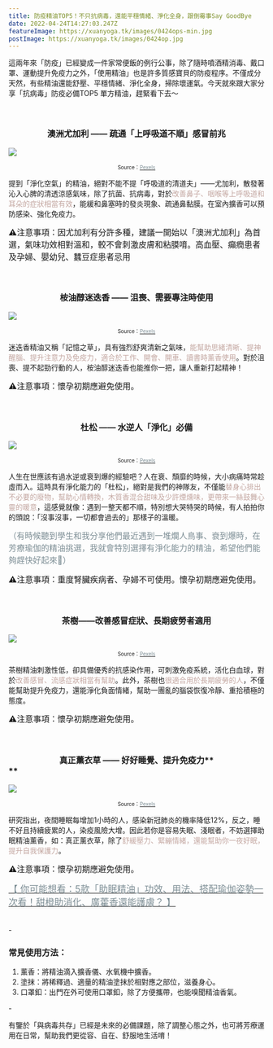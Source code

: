 ```yaml
---
title: 防疫精油TOP5！不只抗病毒，還能平穩情緒、淨化全身，跟倒霉事Say GoodBye
date: 2022-04-24T14:27:03.247Z
featureImage: https://xuanyoga.tk/images/0424ops-min.jpg
postImage: https://xuanyoga.tk/images/0424op.jpg
---
```

這兩年來「防疫」已經變成一件家常便飯的例行公事，除了隨時噴酒精消毒、戴口罩、運動提升免疫力之外，「使用精油」也是許多質感寶貝的防疫程序。不僅成分天然，有些精油還能舒壓、平穩情緒、淨化全身，掃除壞運氣。今天就來跟大家分享「抗病毒」防疫必備TOP5 單方精油，趕緊看下去～
<br>
<br>
<br>

### <center>澳洲尤加利 —— 疏通「上呼吸道不順」感冒前兆</center>

![](https://xuanyoga.tk/images/0424-1.jpg)

<center><font size=1>Source：<a href="https://www.pexels.com/zh-tw/photo/3616981//?utm_content=attributionCopyText&utm_medium=referral&utm_source=pexels" target="_blank"><font color="#7D8E95">Pexels</font></a></font></center>

提到「淨化空氣」的精油，絕對不能不提「呼吸道的清道夫」——尤加利，散發著沁入心脾的清透涼感氣味，除了抗菌、抗病毒，對於<font color=#C3A6A0>改善鼻子、咽喉等上呼吸道和耳朵的症狀相當有效</font>，能緩和鼻塞時的發炎現象、疏通鼻黏膜。在室內擴香可以預防感染、強化免疫力。

<font size=3>⚠️注意事項：因尤加利有分許多種，建議一開始以「澳洲尤加利」為首選，氣味功效相對溫和，較不會刺激皮膚和粘膜唷。高血壓、癲癇患者及孕婦、嬰幼兒、蠶豆症患者忌用</font>
<br>
<br>
<br>

### <center>桉油醇迷迭香 —— 沮喪、需要專注時使用<center/>

![](https://xuanyoga.tk/images/0424-2.jpg)

<center><font size=1>Source：<a href="https://www.pexels.com/zh-tw/photo/2926322///?utm_content=attributionCopyText&utm_medium=referral&utm_source=pexels" target="_blank"><font color="#7D8E95">Pexels</font></a></font></center>

迷迭香精油又稱「記憶之草」，具有強烈舒爽清新之氣味，<font color=#C3A6A0>能幫助思緒清晰、提神醒腦、提升注意力及免疫力，適合於工作、開會、開車、讀書時薰香使用</font>。對於沮喪、提不起勁行動的人，桉油醇迷迭香也能推你一把，讓人重新打起精神！

<font size=3>⚠️注意事項：懷孕初期應避免使用。</font>
<br>
<br>
<br>

### **<center>杜松** —— 水逆人「淨化」必備</center>

![](https://xuanyoga.tk/images/0424-3.jpg)

<center><font size=1>Source：<a href="https://www.pexels.com/zh-tw/photo/7084270////?utm_content=attributionCopyText&utm_medium=referral&utm_source=pexels" target="_blank"><font color="#7D8E95">Pexels</font></a></font></center>

人生在世應該有過水逆或衰到爆的經驗吧？人在衰、頹靡的時候，大小病痛時常趁虛而入。這時具有淨化能力的「杜松」，絕對是我們的神隊友，不僅能<font color=#C3A6A0>替身心排出不必要的廢物，幫助心情轉換，木質香混合甜味及少許煙燻味，更帶來一絲鼓舞心靈的暖意</font>，這感覺就像：遇到一整天都不順，特別想大哭特哭的時候，有人拍拍你的頭說：「沒事沒事，一切都會過去的」那樣子的溫暖。

<font size=3><font color=#7D8E95>（有時候聽到學生和我分享他們最近遇到一堆爛人鳥事、衰到爆時，在芳療瑜伽的精油挑選，我就會特別選擇有淨化能力的精油，希望他們能夠趕快好起來🥺）</font></font>

<font size=3>⚠️注意事項：重度腎臟疾病者、孕婦不可使用。懷孕初期應避免使用。</font>
<br>
<br>
<br>

### **<center>茶樹**——改善感冒症狀、長期疲勞者適用</center>

![](https://xuanyoga.tk/images/0424-4.jpg)

<center><font size=1>Source：<a href="https://www.pexels.com/zh-tw/photo/2582652///?utm_content=attributionCopyText&utm_medium=referral&utm_source=pexels" target="_blank"><font color="#7D8E95">Pexels</font></a></font></center>

茶樹精油刺激性低，卻具備優秀的抗感染作用，可刺激免疫系統，活化白血球，對於<font color=#C3A6A0>改善感冒、流感症狀相當有幫助</font>。此外，茶樹也<font color=#C3A6A0>很適合用於長期疲勞的人</font>，不僅能幫助提升免疫力，還能淨化負面情緒，幫助一團亂的腦袋恢復冷靜、重拾積極的態度。

<font size=3>⚠️注意事項：懷孕初期應避免使用。</font>
<br>
<br>
<br>

### **<center>真正薰衣草** —— 好好睡覺、提升免疫力**</center>**

![](https://xuanyoga.tk/images/0424-5.jpg)

<center><font size=1>Source：<a href="https://www.pexels.com/zh-tw/photo/286755///?utm_content=attributionCopyText&utm_medium=referral&utm_source=pexels" target="_blank"><font color="#7D8E95">Pexels</font></a></font></center>

研究指出，夜間睡眠每增加1小時的人，感染新冠肺炎的機率降低12%，反之，睡不好且持續疲累的人，染疫風險大增。因此若你是容易失眠、淺眠者，不妨選擇助眠精油薰香，如：真正薰衣草，除了<font color=#C3A6A0>舒緩壓力、緊繃情緒，還能幫助你一夜好眠，提升自我保護力</font>。

<font size=3>⚠️注意事項：懷孕初期應避免使用。</font>

<font size=4><a href="https://www.niusnews.com/=P0ff8gw00" target="_blank"><font color="7D8E95">【 你可能想看：5款「助眠精油」功效、用法、搭配瑜伽姿勢一次看！甜橙助消化、廣藿香還能護膚？ 】</font></a></font>
<br>
<br>
<br>-

### 常見使用方法：

1. 薰香：將精油滴入擴香儀、水氧機中擴香。
2. 塗抹：將稀釋過、適量的精油塗抹於相對應之部位，滋養身心。
3. 口罩釦：出門在外可使用口罩釦，除了方便攜帶，也能嗅聞精油香氣。

\-

有鑒於「與病毒共存」已經是未來的必備課題，除了調整心態之外，也可將芳療運用在日常，幫助我們更從容、自在、舒服地生活唷！